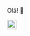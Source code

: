 Olá!  👋


<a href="https://www.linkedin.com/in/larissadepa/">
  <img align="left" alt="Shreya's LinkedIn" width="22px" src="https://cdn.jsdelivr.net/npm/simple-icons@v3/icons/linkedin.svg" />
</a>

